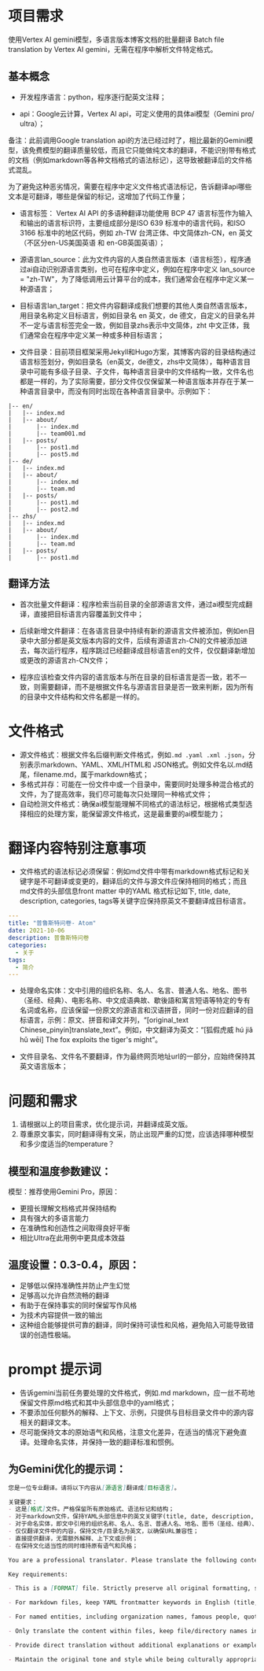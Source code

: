 # 项目需求

使用Vertex AI gemini模型，多语言版本博客文档的批量翻译 Batch file translation by Vertex AI gemini，无需在程序中解析文件特定格式。


## 基本概念

- 开发程序语言：python，程序逐行配英文注释；

- api：Google云计算，Vertex AI api，可定义使用的具体ai模型（Gemini pro/ ultra）；

备注：此前调用Google translation api的方法已经过时了，相比最新的Gemini模型，该免费模型的翻译质量较低，而且它只能做纯文本的翻译，不能识别带有格式的文档（例如markdown等各种文档格式的语法标记），这导致被翻译后的文件格式混乱。

为了避免这种恶劣情况，需要在程序中定义文件格式语法标记，告诉翻译api哪些文本是可翻译，哪些是保留的标记，这增加了代码工作量；

- 语言标签： Vertex AI API 的多语种翻译功能使用 BCP 47 语言标签作为输入和输出的语言标识符，主要组成部分是ISO 639 标准中的语言代码，和ISO 3166 标准中的地区代码，例如 zh-TW 台湾正体、中文简体zh-CN，en 英文（不区分en-US美国英语 和 en-GB英国英语）；

- 源语言lan_source：此为文件内容的人类自然语言版本（语言标签），程序通过ai自动识别源语言类别，也可在程序中定义，例如在程序中定义 lan_source = "zh-TW"，为了降低调用云计算平台的成本，我们通常会在程序中定义某一种源语言；

- 目标语言lan_target：把文件内容翻译成我们想要的其他人类自然语言版本，用目录名称定义目标语言，例如目录名 en 英文，de 德文，自定义的目录名并不一定与语言标签完全一致，例如目录zhs表示中文简体，zht 中文正体，我们通常会在程序中定义某一种或多种目标语言；

- 文件目录：目前项目框架采用Jekyll和Hugo方案，其博客内容的目录结构通过语言标签划分，例如目录名（en英文，de德文，zhs中文简体），每种语言目录中可能有多级子目录、子文件，每种语言目录中的文件结构一致，文件名也都是一样的，为了实际需要，部分文件仅仅保留某一种语言版本并存在于某一种语言目录中，而没有同时出现在各种语言目录中。示例如下：

```plaintext 
|-- en/
|   |-- index.md
|   |-- about/
|       |-- index.md
|       |-- team001.md
|   |-- posts/
|       |-- post1.md
|       |-- post5.md
|-- de/
|   |-- index.md
|   |-- about/
|       |-- index.md
|       |-- team.md
|   |-- posts/
|       |-- post1.md
|       |-- post2.md
|-- zhs/
|   |-- index.md
|   |-- about/
|       |-- index.md
|       |-- team.md
|   |-- posts/
|       |-- post1.md
```

## 翻译方法
- 首次批量文件翻译：程序检索当前目录的全部源语言文件，通过ai模型完成翻译，直接把目标语言内容覆盖到文件中；

- 后续新增文件翻译：在各语言目录中持续有新的源语言文件被添加，例如en目录中大部分都是英文版本内容的文件，后续有源语言zh-CN的文件被添加进去，每次运行程序，程序跳过已经翻译成目标语言en的文件，仅仅翻译新增加或更改的源语言zh-CN文件；


- 程序应该检查文件内容的语言版本与所在目录的目标语言是否一致，若不一致，则需要翻译，而不是根据文件名与源语言目录是否一致来判断，因为所有的目录中文件结构和文件名都是一样的。


# 文件格式
- 源文件格式：根据文件名后缀判断文件格式，例如`.md .yaml .xml .json`，分别表示markdown、YAML、XML/HTML和 JSON格式。例如文件名以.md结尾，filename.md，属于markdown格式；
- 多格式并存：可能在一份文件中或一个目录中，需要同时处理多种混合格式的文件，为了提高效率，我们尽可能每次只处理同一种格式文件；
- 自动检测文件格式：确保ai模型能理解不同格式的语法标记，根据格式类型选择相应的处理方案，能保留源文件格式，这是最重要的ai模型能力；


# 翻译内容特别注意事项
- 文件格式的语法标记必须保留：例如md文件中带有markdown格式标记和关键字是不可翻译或变更的，翻译后的文件与源文件应保持相同的格式；而且md文件的头部信息front matter 中的YAML 格式标记如下, title, date, description, categories, tags等关键字应保持原英文不要翻译成目标语言。

```yaml
---
title: "普鲁斯特问卷- Atom"
date: 2021-10-06
description: 普鲁斯特问卷
categories:
  - 关于
tags:
  - 简介
---
```

- 处理命名实体：文中引用的组织名称、名人、名言、普通人名、地名、图书（圣经、经典）、电影名称、中文成语典故、歇後語和寓言短语等特定的专有名词或名称，应该保留一份原文的源语言和汉语拼音，同时一份对应翻译的目标语言，示例：原文、拼音和译文并列，“[original_text Chinese_pinyin]translate_text”。例如，中文翻译为英文：“[狐假虎威 hú jiǎ hǔ wēi] The fox exploits the tiger's might”。

- 文件目录名、文件名不要翻译，作为最终网页地址url的一部分，应始终保持其英文语言版本；



# 问题和需求

1. 请根据以上的项目需求，优化提示词，并翻译成英文版。
2. 尊重原文事实，同时翻译得有文采，防止出现严重的幻觉，应该选择哪种模型和多少度适当的temperature？


## 模型和温度参数建议：

模型：推荐使用Gemini Pro，原因：

- 更擅长理解文档格式并保持结构
- 具有强大的多语言能力
- 在准确性和创造性之间取得良好平衡
- 相比Ultra在此用例中更具成本效益

## 温度设置：0.3-0.4，原因：

- 足够低以保持准确性并防止产生幻觉
- 足够高以允许自然流畅的翻译
- 有助于在保持事实的同时保留写作风格
- 为技术内容提供一致的输出
- 这种组合能够提供可靠的翻译，同时保持可读性和风格，避免陷入可能导致错误的创造性极端。


# prompt 提示词

* 告诉gemini当前任务要处理的文件格式，例如.md markdown，应一丝不苟地保留文件原md格式和其中头部信息中的yaml格式；
* 不要添加任何额外的解释、上下文、示例，只提供与目标目录文件中的源内容相关的翻译文本。
* 尽可能保持文本的原始语气和风格，注意文化差异，在适当的情况下避免直译。处理命名实体，并保持一致的翻译标准和惯例。


## 为Gemini优化的提示词：

```md
您是一位专业翻译。请将以下内容从[源语言]翻译成[目标语言]。

关键要求：
- 这是[格式]文件。严格保留所有原始格式、语法标记和结构；
- 对于markdown文件，保持YAML头部信息中的英文关键字(title, date, description, categories, tags等)；
- 对于命名实体，即文中引用的组织名称、名人、名言、普通人名、地名、图书（圣经、经典）、电影名称、中文成语典故、歇後語和寓言短语等特定的专有名词或名称，应该保留一份原文的源语言、汉语拼音或罗马拼音，同时一份对应翻译的目标语言，示例：原文、拼音和译文并列，使用格式："[原文 汉语拼音] 译文"；
- 仅仅翻译文件中的内容，保持文件/目录名为英文，以确保URL兼容性；
- 直接提供翻译，无需额外解释、上下文或示例；
- 在保持文化适当性的同时维持原有语气和风格；
```

```md
You are a professional translator. Please translate the following content from [SOURCE_LANGUAGE] to [TARGET_LANGUAGE].

Key requirements:

- This is a [FORMAT] file. Strictly preserve all original formatting, syntax markers and structure;

- For markdown files, keep YAML frontmatter keywords in English (title, date, description, categories, tags, etc.);

- For named entities, including organization names, famous people, quotations, personal names, place names, books (Bible, classics), movie titles, Chinese idioms, proverbs and allegorical phrases or any specific proper nouns or names cited in the text, retain both the original source language and Chinese pinyin or Romanization, along with the target language translation. Example: Original text, pinyin and translation should be presented in parallel using the format: "[original_text Chinese_pinyin] translated_text";

- Only translate the content within files, keep file/directory names in English for URL compatibility;

- Provide direct translation without additional explanations or examples;

- Maintain the original tone and style while being culturally appropriate;
```
